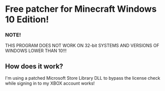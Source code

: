 # Free patcher for Minecraft Windows 10 Edition!
### **NOTE!**
THIS PROGRAM DOES NOT WORK ON 32-bit SYSTEMS AND VERSIONS OF WINDOWS LOWER THAN 10!!!
## How does it work?

I'm using a patched Microsoft Store Library DLL to bypass the license check while signing in to my XBOX account works!
